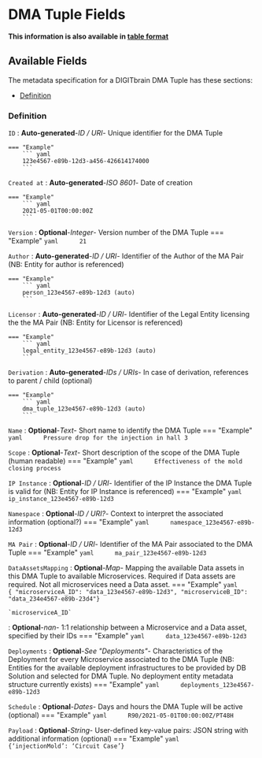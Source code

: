 <style>
  .md-content__button {
    display: none;
  }
</style>
# DMA Tuple Fields

**This information is also available in [table format](/tables/dma_tuple/)**


## Available Fields 

The metadata specification for a DIGITbrain DMA Tuple
has these sections:

- [Definition](#definition)


### Definition


`ID`
:   **Auto-generated**-*ID / URI*- Unique identifier for the DMA Tuple

    === "Example"
        ``` yaml     
        123e4567-e89b-12d3-a456-426614174000
        ```

`Created at`
:   **Auto-generated**-*ISO 8601*- Date of creation

    === "Example"
        ``` yaml     
        2021-05-01T00:00:00Z
        ```

`Version`
:   **Optional**-*Integer*- Version number of the DMA Tuple
    === "Example"
        ``` yaml     
        21
        ```

`Author`
:   **Auto-generated**-*ID / URI*- Identifier of the Author of the MA Pair (NB: Entity for author is referenced)

    === "Example"
        ``` yaml     
        person_123e4567-e89b-12d3 (auto)
        ```

`Licensor`
:   **Auto-generated**-*ID / URI*- Identifier of the Legal Entity licensing the the MA Pair (NB: Entity for Licensor is referenced)

    === "Example"
        ``` yaml     
        legal_entity_123e4567-e89b-12d3 (auto)
        ```

`Derivation`
:   **Auto-generated**-*IDs / URIs*- In case of derivation, references to parent / child (optional)

    === "Example"
        ``` yaml     
        dma_tuple_123e4567-e89b-12d3 (auto)
        ```

`Name`
:   **Optional**-*Text*- Short name to identify the DMA Tuple
    === "Example"
        ``` yaml     
        Pressure drop for the injection in hall 3
        ```

`Scope`
:   **Optional**-*Text*- Short description of the scope of the DMA Tuple (human readable)
    === "Example"
        ``` yaml     
        Effectiveness of the mold closing process
        ```

`IP Instance`
:   **Optional**-*ID / URI*- Identifier of the IP Instance the DMA Tuple is valid for (NB: Entity for IP Instance is referenced)
    === "Example"
        ``` yaml     
        ip_instance_123e4567-e89b-12d3
        ```

`Namespace`
:   **Optional**-*ID / URI?*- Context to interpret the associated information (optional?)
    === "Example"
        ``` yaml     
        namespace_123e4567-e89b-12d3
        ```

`MA Pair`
:   **Optional**-*ID / URI*- Identifier of the MA Pair associated to the DMA Tuple
    === "Example"
        ``` yaml     
        ma_pair_123e4567-e89b-12d3
        ```

`DataAssetsMapping`
:   **Optional**-*Map*- Mapping the available Data assets in this DMA Tuple to available Microservices. Required if Data assets are required. Not all microservices need a Data asset.
    === "Example"
        ``` yaml     
        { "microserviceA_ID": "data_123e4567-e89b-12d3", "microserviceB_ID": "data_234e4567-e89b-23d4"}
        ```

    `microserviceA_ID`
:   **Optional**-*nan*- 1:1 relationship between a Microservice and a Data asset, specified by their IDs
        === "Example"
            ``` yaml     
            data_123e4567-e89b-12d3
            ```

`Deployments`
:   **Optional**-*See "Deployments"*- Characteristics of the Deployment for every Microservice associated to the DMA Tuple (NB: Entities for the available deployment infrastructures to be provided by DB Solution and selected for DMA Tuple. No deployment entity metadata structure currently exists)
    === "Example"
        ``` yaml     
        deployments_123e4567-e89b-12d3
        ```

`Schedule`
:   **Optional**-*Dates*- Days and hours the DMA Tuple will be active (optional)
    === "Example"
        ``` yaml     
        R90/2021-05-01T00:00:00Z/PT48H
        ```

`Payload`
:   **Optional**-*String*- User-defined key-value pairs: JSON string with additional information (optional)
    === "Example"
        ``` yaml     
        {‘injectionMold’: ‘Circuit Case’}
        ```
